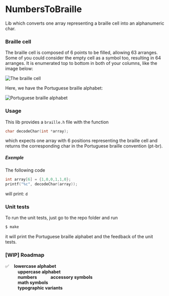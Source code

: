 # NumbersToBraille
Lib which converts one array representing a braille cell into an alphanumeric char.

### Braille cell
The braille cell is composed of 6 points to be filled, allowing 63 arranges. Some of you could consider the empty cell as a symbol too, resulting in 64 arranges. It is enumerated top to bottom in both of your columns, like the image below:

![The braille cell](https://nfb.org/images/nfb/publications/books/wumf/WorldUnderPhotos/braille-cell-numbered.gif)

Here, we have the Portuguese braille alphabet:

![Portuguese braille alphabet](http://www.projetoacesso.org.br/site/images/Screen%20Shot%202012-12-06%20at%204.46.41%20PM.png)

### Usage
This lib provides a `braille.h` file with the function
```c
char decodeChar(int *array);
```
which expects one array with 6 positions representing the braille cell and returns the corresponding char in the Portuguese braille convention (pt-br).

##### Exemple
The following code
```c
int array[6] = {1,0,0,1,1,0};
printf("%c", decodeChar(array));
```
will print: `d`

### Unit tests
To run the unit tests, just go to the repo folder and run
```bash
$ make
```
it will print the Portuguese braille alphabet and the feedback of the unit tests.

### [WIP] Roadmap
:white_check_mark:&nbsp;&nbsp;&nbsp;&nbsp;**lowercase alphabet**   
&nbsp;&nbsp;&nbsp;&nbsp;&nbsp;&nbsp;&nbsp;&nbsp;&nbsp;&nbsp;**uppercase alphabet**   
&nbsp;&nbsp;&nbsp;&nbsp;&nbsp;&nbsp;&nbsp;&nbsp;&nbsp;&nbsp;**numbers** 
&nbsp;&nbsp;&nbsp;&nbsp;&nbsp;&nbsp;&nbsp;&nbsp;&nbsp;&nbsp;**accessory symbols**     
&nbsp;&nbsp;&nbsp;&nbsp;&nbsp;&nbsp;&nbsp;&nbsp;&nbsp;&nbsp;**math symbols**   
&nbsp;&nbsp;&nbsp;&nbsp;&nbsp;&nbsp;&nbsp;&nbsp;&nbsp;&nbsp;**typographic variants**   
